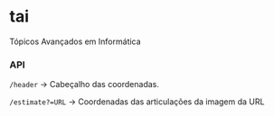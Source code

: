 # tai
Tópicos Avançados em Informática

### API

`/header` -> Cabeçalho das coordenadas.

`/estimate?=URL` -> Coordenadas das articulações da imagem da URL
